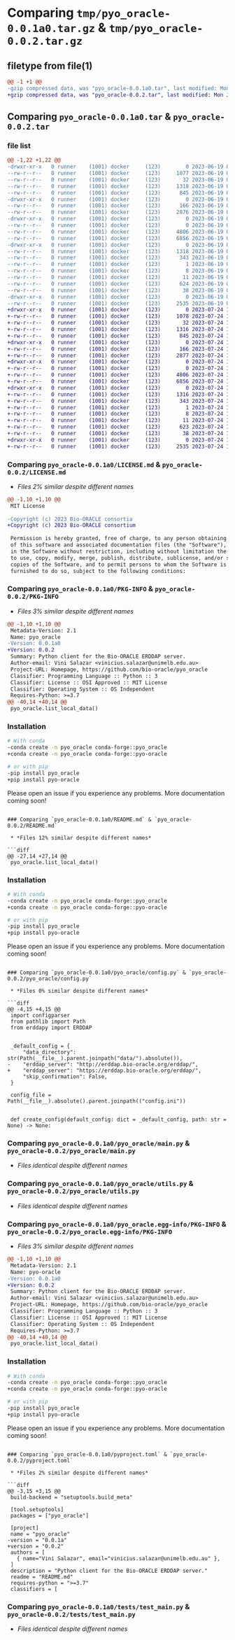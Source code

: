# Comparing `tmp/pyo_oracle-0.0.1a0.tar.gz` & `tmp/pyo_oracle-0.0.2.tar.gz`

## filetype from file(1)

```diff
@@ -1 +1 @@
-gzip compressed data, was "pyo_oracle-0.0.1a0.tar", last modified: Mon Jun 19 06:26:21 2023, max compression
+gzip compressed data, was "pyo_oracle-0.0.2.tar", last modified: Mon Jul 24 12:26:31 2023, max compression
```

## Comparing `pyo_oracle-0.0.1a0.tar` & `pyo_oracle-0.0.2.tar`

### file list

```diff
@@ -1,22 +1,22 @@
-drwxr-xr-x   0 runner    (1001) docker     (123)        0 2023-06-19 06:26:21.128061 pyo_oracle-0.0.1a0/
--rw-r--r--   0 runner    (1001) docker     (123)     1077 2023-06-19 06:26:11.000000 pyo_oracle-0.0.1a0/LICENSE.md
--rw-r--r--   0 runner    (1001) docker     (123)       32 2023-06-19 06:26:11.000000 pyo_oracle-0.0.1a0/MANIFEST.in
--rw-r--r--   0 runner    (1001) docker     (123)     1318 2023-06-19 06:26:21.128061 pyo_oracle-0.0.1a0/PKG-INFO
--rw-r--r--   0 runner    (1001) docker     (123)      845 2023-06-19 06:26:11.000000 pyo_oracle-0.0.1a0/README.md
-drwxr-xr-x   0 runner    (1001) docker     (123)        0 2023-06-19 06:26:21.128061 pyo_oracle-0.0.1a0/pyo_oracle/
--rw-r--r--   0 runner    (1001) docker     (123)      166 2023-06-19 06:26:11.000000 pyo_oracle-0.0.1a0/pyo_oracle/__init__.py
--rw-r--r--   0 runner    (1001) docker     (123)     2876 2023-06-19 06:26:11.000000 pyo_oracle-0.0.1a0/pyo_oracle/config.py
-drwxr-xr-x   0 runner    (1001) docker     (123)        0 2023-06-19 06:26:21.128061 pyo_oracle-0.0.1a0/pyo_oracle/data/
--rw-r--r--   0 runner    (1001) docker     (123)        0 2023-06-19 06:26:11.000000 pyo_oracle-0.0.1a0/pyo_oracle/data/.gitkeep
--rw-r--r--   0 runner    (1001) docker     (123)     4806 2023-06-19 06:26:11.000000 pyo_oracle-0.0.1a0/pyo_oracle/main.py
--rw-r--r--   0 runner    (1001) docker     (123)     6856 2023-06-19 06:26:11.000000 pyo_oracle-0.0.1a0/pyo_oracle/utils.py
-drwxr-xr-x   0 runner    (1001) docker     (123)        0 2023-06-19 06:26:21.128061 pyo_oracle-0.0.1a0/pyo_oracle.egg-info/
--rw-r--r--   0 runner    (1001) docker     (123)     1318 2023-06-19 06:26:21.000000 pyo_oracle-0.0.1a0/pyo_oracle.egg-info/PKG-INFO
--rw-r--r--   0 runner    (1001) docker     (123)      343 2023-06-19 06:26:21.000000 pyo_oracle-0.0.1a0/pyo_oracle.egg-info/SOURCES.txt
--rw-r--r--   0 runner    (1001) docker     (123)        1 2023-06-19 06:26:21.000000 pyo_oracle-0.0.1a0/pyo_oracle.egg-info/dependency_links.txt
--rw-r--r--   0 runner    (1001) docker     (123)        8 2023-06-19 06:26:21.000000 pyo_oracle-0.0.1a0/pyo_oracle.egg-info/requires.txt
--rw-r--r--   0 runner    (1001) docker     (123)       11 2023-06-19 06:26:21.000000 pyo_oracle-0.0.1a0/pyo_oracle.egg-info/top_level.txt
--rw-r--r--   0 runner    (1001) docker     (123)      624 2023-06-19 06:26:11.000000 pyo_oracle-0.0.1a0/pyproject.toml
--rw-r--r--   0 runner    (1001) docker     (123)       38 2023-06-19 06:26:21.128061 pyo_oracle-0.0.1a0/setup.cfg
-drwxr-xr-x   0 runner    (1001) docker     (123)        0 2023-06-19 06:26:21.128061 pyo_oracle-0.0.1a0/tests/
--rw-r--r--   0 runner    (1001) docker     (123)     2535 2023-06-19 06:26:11.000000 pyo_oracle-0.0.1a0/tests/test_main.py
+drwxr-xr-x   0 runner    (1001) docker     (123)        0 2023-07-24 12:26:31.162877 pyo_oracle-0.0.2/
+-rw-r--r--   0 runner    (1001) docker     (123)     1078 2023-07-24 12:26:17.000000 pyo_oracle-0.0.2/LICENSE.md
+-rw-r--r--   0 runner    (1001) docker     (123)       32 2023-07-24 12:26:17.000000 pyo_oracle-0.0.2/MANIFEST.in
+-rw-r--r--   0 runner    (1001) docker     (123)     1316 2023-07-24 12:26:31.162877 pyo_oracle-0.0.2/PKG-INFO
+-rw-r--r--   0 runner    (1001) docker     (123)      845 2023-07-24 12:26:17.000000 pyo_oracle-0.0.2/README.md
+drwxr-xr-x   0 runner    (1001) docker     (123)        0 2023-07-24 12:26:31.158877 pyo_oracle-0.0.2/pyo_oracle/
+-rw-r--r--   0 runner    (1001) docker     (123)      166 2023-07-24 12:26:17.000000 pyo_oracle-0.0.2/pyo_oracle/__init__.py
+-rw-r--r--   0 runner    (1001) docker     (123)     2877 2023-07-24 12:26:17.000000 pyo_oracle-0.0.2/pyo_oracle/config.py
+drwxr-xr-x   0 runner    (1001) docker     (123)        0 2023-07-24 12:26:31.158877 pyo_oracle-0.0.2/pyo_oracle/data/
+-rw-r--r--   0 runner    (1001) docker     (123)        0 2023-07-24 12:26:17.000000 pyo_oracle-0.0.2/pyo_oracle/data/.gitkeep
+-rw-r--r--   0 runner    (1001) docker     (123)     4806 2023-07-24 12:26:17.000000 pyo_oracle-0.0.2/pyo_oracle/main.py
+-rw-r--r--   0 runner    (1001) docker     (123)     6856 2023-07-24 12:26:17.000000 pyo_oracle-0.0.2/pyo_oracle/utils.py
+drwxr-xr-x   0 runner    (1001) docker     (123)        0 2023-07-24 12:26:31.158877 pyo_oracle-0.0.2/pyo_oracle.egg-info/
+-rw-r--r--   0 runner    (1001) docker     (123)     1316 2023-07-24 12:26:31.000000 pyo_oracle-0.0.2/pyo_oracle.egg-info/PKG-INFO
+-rw-r--r--   0 runner    (1001) docker     (123)      343 2023-07-24 12:26:31.000000 pyo_oracle-0.0.2/pyo_oracle.egg-info/SOURCES.txt
+-rw-r--r--   0 runner    (1001) docker     (123)        1 2023-07-24 12:26:31.000000 pyo_oracle-0.0.2/pyo_oracle.egg-info/dependency_links.txt
+-rw-r--r--   0 runner    (1001) docker     (123)        8 2023-07-24 12:26:31.000000 pyo_oracle-0.0.2/pyo_oracle.egg-info/requires.txt
+-rw-r--r--   0 runner    (1001) docker     (123)       11 2023-07-24 12:26:31.000000 pyo_oracle-0.0.2/pyo_oracle.egg-info/top_level.txt
+-rw-r--r--   0 runner    (1001) docker     (123)      623 2023-07-24 12:26:17.000000 pyo_oracle-0.0.2/pyproject.toml
+-rw-r--r--   0 runner    (1001) docker     (123)       38 2023-07-24 12:26:31.162877 pyo_oracle-0.0.2/setup.cfg
+drwxr-xr-x   0 runner    (1001) docker     (123)        0 2023-07-24 12:26:31.162877 pyo_oracle-0.0.2/tests/
+-rw-r--r--   0 runner    (1001) docker     (123)     2535 2023-07-24 12:26:17.000000 pyo_oracle-0.0.2/tests/test_main.py
```

### Comparing `pyo_oracle-0.0.1a0/LICENSE.md` & `pyo_oracle-0.0.2/LICENSE.md`

 * *Files 2% similar despite different names*

```diff
@@ -1,10 +1,10 @@
 MIT License
 
-Copyright (c) 2023 Bio-ORACLE consortia
+Copyright (c) 2023 Bio-ORACLE consortium
 
 Permission is hereby granted, free of charge, to any person obtaining a copy
 of this software and associated documentation files (the "Software"), to deal
 in the Software without restriction, including without limitation the rights
 to use, copy, modify, merge, publish, distribute, sublicense, and/or sell
 copies of the Software, and to permit persons to whom the Software is
 furnished to do so, subject to the following conditions:
```

### Comparing `pyo_oracle-0.0.1a0/PKG-INFO` & `pyo_oracle-0.0.2/PKG-INFO`

 * *Files 3% similar despite different names*

```diff
@@ -1,10 +1,10 @@
 Metadata-Version: 2.1
 Name: pyo_oracle
-Version: 0.0.1a0
+Version: 0.0.2
 Summary: Python client for the Bio-ORACLE ERDDAP server.
 Author-email: Vini Salazar <vinicius.salazar@unimelb.edu.au>
 Project-URL: Homepage, https://github.com/bio-oracle/pyo_oracle
 Classifier: Programming Language :: Python :: 3
 Classifier: License :: OSI Approved :: MIT License
 Classifier: Operating System :: OS Independent
 Requires-Python: >=3.7
@@ -40,14 +40,14 @@
 pyo_oracle.list_local_data()
 ```
 
 ### Installation
 
 ```bash
 # With conda
-conda create -n pyo_oracle conda-forge::pyo_oracle
+conda create -n pyo_oracle conda-forge::pyo-oracle
 
 # or with pip
-pip install pyo_oracle
+pip install pyo-oracle
 ```
 
 Please open an issue if you experience any problems. More documentation coming soon!
```

### Comparing `pyo_oracle-0.0.1a0/README.md` & `pyo_oracle-0.0.2/README.md`

 * *Files 12% similar despite different names*

```diff
@@ -27,14 +27,14 @@
 pyo_oracle.list_local_data()
 ```
 
 ### Installation
 
 ```bash
 # With conda
-conda create -n pyo_oracle conda-forge::pyo_oracle
+conda create -n pyo_oracle conda-forge::pyo-oracle
 
 # or with pip
-pip install pyo_oracle
+pip install pyo-oracle
 ```
 
 Please open an issue if you experience any problems. More documentation coming soon!
```

### Comparing `pyo_oracle-0.0.1a0/pyo_oracle/config.py` & `pyo_oracle-0.0.2/pyo_oracle/config.py`

 * *Files 0% similar despite different names*

```diff
@@ -4,15 +4,15 @@
 import configparser
 from pathlib import Path
 from erddapy import ERDDAP
 
 
 _default_config = {
     "data_directory": str(Path(__file__).parent.joinpath("data/").absolute()),
-    "erddap_server": "http://erddap.bio-oracle.org/erddap/",
+    "erddap_server": "https://erddap.bio-oracle.org/erddap/",
     "skip_confirmation": False,
 }
 
 config_file = Path(__file__).absolute().parent.joinpath(("config.ini"))
 
 
 def create_config(default_config: dict = _default_config, path: str = None) -> None:
```

### Comparing `pyo_oracle-0.0.1a0/pyo_oracle/main.py` & `pyo_oracle-0.0.2/pyo_oracle/main.py`

 * *Files identical despite different names*

### Comparing `pyo_oracle-0.0.1a0/pyo_oracle/utils.py` & `pyo_oracle-0.0.2/pyo_oracle/utils.py`

 * *Files identical despite different names*

### Comparing `pyo_oracle-0.0.1a0/pyo_oracle.egg-info/PKG-INFO` & `pyo_oracle-0.0.2/pyo_oracle.egg-info/PKG-INFO`

 * *Files 3% similar despite different names*

```diff
@@ -1,10 +1,10 @@
 Metadata-Version: 2.1
 Name: pyo-oracle
-Version: 0.0.1a0
+Version: 0.0.2
 Summary: Python client for the Bio-ORACLE ERDDAP server.
 Author-email: Vini Salazar <vinicius.salazar@unimelb.edu.au>
 Project-URL: Homepage, https://github.com/bio-oracle/pyo_oracle
 Classifier: Programming Language :: Python :: 3
 Classifier: License :: OSI Approved :: MIT License
 Classifier: Operating System :: OS Independent
 Requires-Python: >=3.7
@@ -40,14 +40,14 @@
 pyo_oracle.list_local_data()
 ```
 
 ### Installation
 
 ```bash
 # With conda
-conda create -n pyo_oracle conda-forge::pyo_oracle
+conda create -n pyo_oracle conda-forge::pyo-oracle
 
 # or with pip
-pip install pyo_oracle
+pip install pyo-oracle
 ```
 
 Please open an issue if you experience any problems. More documentation coming soon!
```

### Comparing `pyo_oracle-0.0.1a0/pyproject.toml` & `pyo_oracle-0.0.2/pyproject.toml`

 * *Files 2% similar despite different names*

```diff
@@ -3,15 +3,15 @@
 build-backend = "setuptools.build_meta"
 
 [tool.setuptools]
 packages = ["pyo_oracle"]
 
 [project]
 name = "pyo_oracle"
-version = "0.0.1a"
+version = "0.0.2"
 authors = [
   { name="Vini Salazar", email="vinicius.salazar@unimelb.edu.au" },
 ]
 description = "Python client for the Bio-ORACLE ERDDAP server."
 readme = "README.md"
 requires-python = ">=3.7"
 classifiers = [
```

### Comparing `pyo_oracle-0.0.1a0/tests/test_main.py` & `pyo_oracle-0.0.2/tests/test_main.py`

 * *Files identical despite different names*

